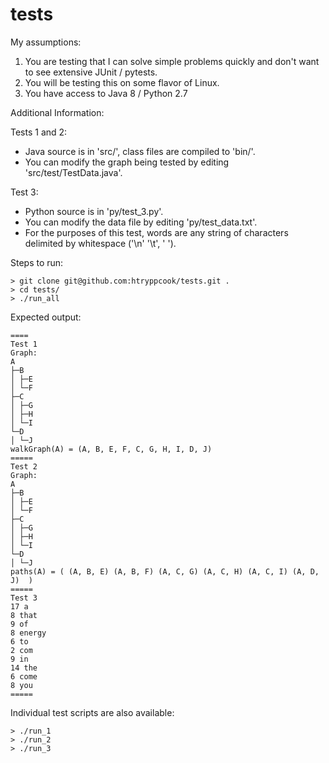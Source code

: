 # tests

My assumptions:
1. You are testing that I can solve simple problems quickly and don't want to see extensive JUnit / pytests.
2. You will be testing this on some flavor of Linux.
3. You have access to Java 8 / Python 2.7

Additional Information:

Tests 1 and 2:
- Java source is in 'src/', class files are compiled to 'bin/'.
- You can modify the graph being tested by editing 'src/test/TestData.java'.

Test 3:
- Python source is in 'py/test_3.py'.
- You can modify the data file by editing 'py/test_data.txt'.
- For the purposes of this test, words are any string of characters delimited by whitespace ('\n' '\t', ' ').

Steps to run:
```
> git clone git@github.com:htryppcook/tests.git .
> cd tests/
> ./run_all
```

Expected output:
```
====
Test 1
Graph: 
A
├─B
│ ├─E
│ └─F
├─C
│ ├─G
│ ├─H
│ └─I
└─D
│ └─J
walkGraph(A) = (A, B, E, F, C, G, H, I, D, J)
=====
Test 2
Graph: 
A
├─B
│ ├─E
│ └─F
├─C
│ ├─G
│ ├─H
│ └─I
└─D
│ └─J
paths(A) = ( (A, B, E) (A, B, F) (A, C, G) (A, C, H) (A, C, I) (A, D, J)  )
=====
Test 3
17 a
8 that
9 of
8 energy
6 to
2 com
9 in
14 the
6 come
8 you
=====
```

Individual test scripts are also available:
```
> ./run_1
> ./run_2
> ./run_3
```
